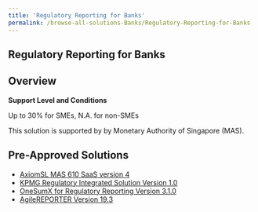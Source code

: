 ```yaml
---
title: 'Regulatory Reporting for Banks'
permalink: /browse-all-solutions-Banks/Regulatory-Reporting-for-Banks
---
```


## Regulatory Reporting for Banks
## Overview

**Support Level and Conditions**

Up to 30% for SMEs, N.A. for non-SMEs

This solution is supported by by Monetary Authority of Singapore (MAS).

## Pre-Approved Solutions

- <a href='/productivity-solutions-grant/solutionrepo/solution1476' target='_blank'>AxiomSL MAS 610 SaaS version 4</a><br>
- <a href='/productivity-solutions-grant/solutionrepo/solution1479' target='_blank'>KPMG Regulatory Integrated Solution Version 1.0</a><br>
- <a href='/productivity-solutions-grant/solutionrepo/solution1484' target='_blank'>OneSumX for Regulatory Reporting Version 3.1.0</a><br>
- <a href='/productivity-solutions-grant/solutionrepo/solution1833' target='_blank'>AgileREPORTER Version 19.3</a><br>
